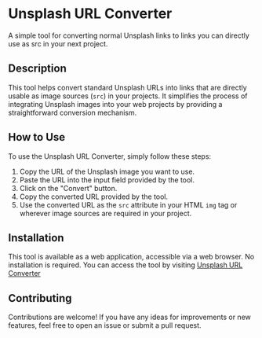 # Unsplash URL Converter

A simple tool for converting normal Unsplash links to links you can directly use as src in your next project.

## Description

This tool helps convert standard Unsplash URLs into links that are directly usable as image sources (`src`) in your projects. It simplifies the process of integrating Unsplash images into your web projects by providing a straightforward conversion mechanism.

## How to Use

To use the Unsplash URL Converter, simply follow these steps:

1. Copy the URL of the Unsplash image you want to use.
2. Paste the URL into the input field provided by the tool.
3. Click on the "Convert" button.
4. Copy the converted URL provided by the tool.
5. Use the converted URL as the `src` attribute in your HTML `img` tag or wherever image sources are required in your project.

## Installation

This tool is available as a web application, accessible via a web browser. No installation is required. You can access the tool by visiting [Unsplash URL Converter](https://unsplash-url-converter.vercel.app) 
## Contributing

Contributions are welcome! If you have any ideas for improvements or new features, feel free to open an issue or submit a pull request.


